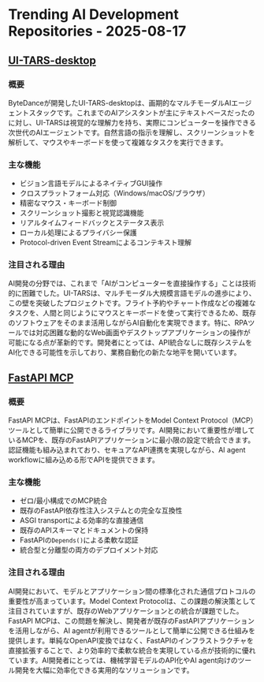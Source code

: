 # Trending AI Development Repositories - 2025-08-17

## [UI-TARS-desktop](https://github.com/bytedance/UI-TARS-desktop)

### 概要
ByteDanceが開発したUI-TARS-desktopは、画期的なマルチモーダルAIエージェントスタックです。これまでのAIアシスタントが主にテキストベースだったのに対し、UI-TARSは視覚的な理解力を持ち、実際にコンピューターを操作できる次世代のAIエージェントです。自然言語の指示を理解し、スクリーンショットを解析して、マウスやキーボードを使って複雑なタスクを実行できます。

### 主な機能
- ビジョン言語モデルによるネイティブGUI操作
- クロスプラットフォーム対応（Windows/macOS/ブラウザ）
- 精密なマウス・キーボード制御
- スクリーンショット撮影と視覚認識機能
- リアルタイムフィードバックとステータス表示
- ローカル処理によるプライバシー保護
- Protocol-driven Event Streamによるコンテキスト理解

### 注目される理由
AI開発の分野では、これまで「AIがコンピューターを直接操作する」ことは技術的に困難でした。UI-TARSは、マルチモーダル大規模言語モデルの進歩により、この壁を突破したプロジェクトです。フライト予約やチャート作成などの複雑なタスクを、人間と同じようにマウスとキーボードを使って実行できるため、既存のソフトウェアをそのまま活用しながらAI自動化を実現できます。特に、RPAツールでは対応困難な動的なWeb画面やデスクトップアプリケーションの操作が可能になる点が革新的です。開発者にとっては、API統合なしに既存システムをAI化できる可能性を示しており、業務自動化の新たな地平を開いています。

## [FastAPI MCP](https://github.com/tadata-org/fastapi_mcp)

### 概要
FastAPI MCPは、FastAPIのエンドポイントをModel Context Protocol（MCP）ツールとして簡単に公開できるライブラリです。AI開発において重要性が増しているMCPを、既存のFastAPIアプリケーションに最小限の設定で統合できます。認証機能も組み込まれており、セキュアなAPI連携を実現しながら、AI agent workflowに組み込める形でAPIを提供できます。

### 主な機能
- ゼロ/最小構成でのMCP統合
- 既存のFastAPI依存性注入システムとの完全な互換性
- ASGI transportによる効率的な直接通信
- 既存のAPIスキーマとドキュメントの保持
- FastAPIの`Depends()`による柔軟な認証
- 統合型と分離型の両方のデプロイメント対応

### 注目される理由
AI開発において、モデルとアプリケーション間の標準化された通信プロトコルの重要性が高まっています。Model Context Protocolは、この課題の解決策として注目されていますが、既存のWebアプリケーションとの統合が課題でした。FastAPI MCPは、この問題を解決し、開発者が既存のFastAPIアプリケーションを活用しながら、AI agentが利用できるツールとして簡単に公開できる仕組みを提供します。単純なOpenAPI変換ではなく、FastAPIのインフラストラクチャを直接拡張することで、より効率的で柔軟な統合を実現している点が技術的に優れています。AI開発者にとっては、機械学習モデルのAPI化やAI agent向けのツール開発を大幅に効率化できる実用的なソリューションです。